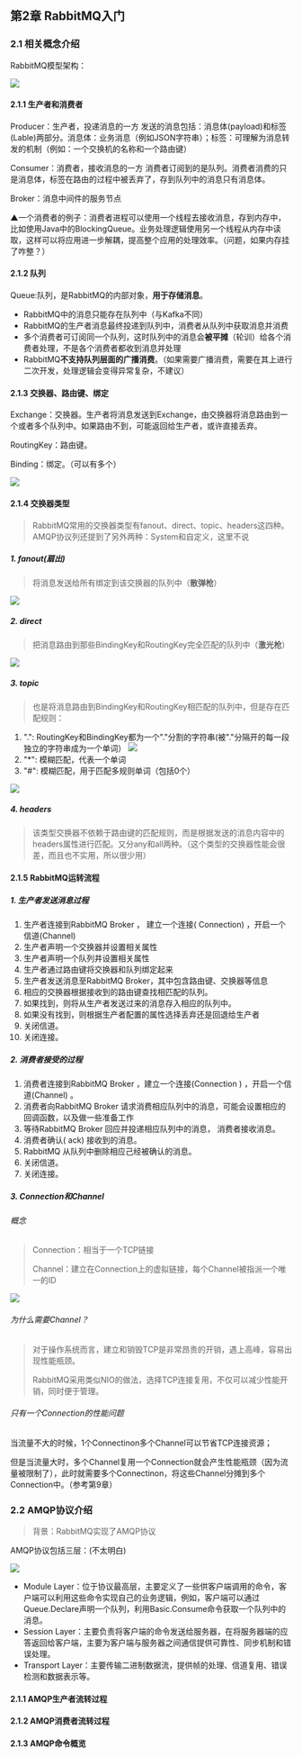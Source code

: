 ## 第2章 RabbitMQ入门

### 2.1 相关概念介绍

RabbitMQ模型架构：

![](https://ws1.sinaimg.cn/large/8747d788gy1fxcpoojs6hj21b60m4ti4.jpg)

#### 2.1.1 生产者和消费者

Producer：生产者，投递消息的一方
发送的消息包括：消息体(payload)和标签(Lable)两部分。消息体：业务消息（例如JSON字符串）；标签：可理解为消息转发的机制（例如：一个交换机的名称和一个路由键）

Consumer：消费者，接收消息的一方
消费者订阅到的是队列。消费者消费的只是消息体，标签在路由的过程中被丢弃了，存到队列中的消息只有消息体。

Broker：消息中间件的服务节点

▲一个消费者的例子：消费者进程可以使用一个线程去接收消息，存到内存中，比如使用Java中的BlockingQueue。业务处理逻辑使用另一个线程从内存中读取，这样可以将应用进一步解耦，提高整个应用的处理效率。（问题，如果内存挂了咋整？）

#### 2.1.2 队列

Queue:队列，是RabbitMQ的内部对象，**用于存储消息**。

* RabbitMQ中的消息只能存在队列中（与Kafka不同）
* RabbitMQ的生产者消息最终投递到队列中，消费者从队列中获取消息并消费
* 多个消费者可订阅同一个队列，这时队列中的消息会**被平摊**（轮训）给各个消费者处理，不是各个消费者都收到消息并处理
* RabbitMQ**不支持队列层面的广播消费**。（如果需要广播消费，需要在其上进行二次开发，处理逻辑会变得异常复杂，不建议）

#### 2.1.3 交换器、路由键、绑定

Exchange：交换器。生产者将消息发送到Exchange，由交换器将消息路由到一个或者多个队列中。如果路由不到，可能返回给生产者，或许直接丢弃。

RoutingKey：路由键。

Binding：绑定。（可以有多个）

![](https://ws1.sinaimg.cn/large/8747d788gy1fx96ii46bkj21ox0xx19e.jpg)

#### 2.1.4 交换器类型 

> RabbitMQ常用的交换器类型有fanout、direct、topic、headers这四种。AMQP协议列还提到了另外两种：System和自定义，这里不说

##### 1. fanout(扇出)

> 将消息发送给所有绑定到该交换器的队列中（**散弹枪**）

![](https://ws1.sinaimg.cn/large/8747d788gy1fxcou3wk91j218g0mojuk.jpg)

##### 2. direct

>  把消息路由到那些BindingKey和RoutingKey完全匹配的队列中（**激光枪**）

![](https://ws1.sinaimg.cn/large/8747d788gy1fxcpqv85vhj20y70crwh0.jpg)

##### 3. topic

> 也是将消息路由到BindingKey和RoutingKey相匹配的队列中，但是存在匹配规则：

1. ".": RoutingKey和BindingKey都为一个"."分割的字符串(被"."分隔开的每一段独立的字符串成为一个单词）
   ![](https://ws1.sinaimg.cn/large/8747d788gy1fxcpkjk611j20i1082q2z.jpg)
2. "*": 模糊匹配，代表一个单词
3. "#": 模糊匹配，用于匹配多规则单词（包括0个）

![](https://ws1.sinaimg.cn/large/8747d788gy1fxcpulo12fj20yh0bp0uy.jpg)

##### 4. headers

> 该类型交换器不依赖于路由键的匹配规则，而是根据发送的消息内容中的headers属性进行匹配。又分any和all两种。（这个类型的交换器性能会很差，而且也不实用，所以很少用）

#### 2.1.5 RabbitMQ运转流程

##### 1. 生产者发送消息过程

1. 生产者连接到RabbitMQ Broker ， 建立一个连接( Connection) ，开启一个信道(Channel) 
2. 生产者声明一个交换器并设置相关属性
3. 生产者声明一个队列井设置相关属性
4. 生产者通过路由键将交换器和队列绑定起来
5. 生产者发送消息至RabbitMQ Broker，其中包含路由键、交换器等信息
6. 相应的交换器根据接收到的路由键查找相匹配的队列。
7. 如果找到，则将从生产者发送过来的消息存入相应的队列中。
8. 如果没有找到，则根据生产者配置的属性选择丢弃还是回退给生产者
9. 关闭信道。
10. 关闭连接。

##### 2. 消费者接受的过程

1. 消费者连接到RabbitMQ Broker ，建立一个连接(Connection ) ，开启一个信道(Channel) 。
2. 消费者向RabbitMQ Broker 请求消费相应队列中的消息，可能会设置相应的回调函数，以及做一些准备工作
3. 等待RabbitMQ Broker 回应并投递相应队列中的消息， 消费者接收消息。
4. 消费者确认( ack) 接收到的消息。
5. RabbitMQ 从队列中删除相应己经被确认的消息。
6. 关闭信道。
7. 关闭连接。

##### 3. Connection和Channel

###### 概念

> Connection：相当于一个TCP链接
>
> Channel：建立在Connection上的虚拟链接，每个Channel被指派一个唯一的ID

![](https://ws1.sinaimg.cn/large/8747d788gy1fxhbjs7cawj21ak0rqwqi.jpg)

###### 为什么需要Channel？

> 对于操作系统而言，建立和销毁TCP是非常昂贵的开销，遇上高峰，容易出现性能瓶颈。
>
> RabbitMQ采用类似NIO的做法，选择TCP连接复用，不仅可以减少性能开销，同时便于管理。

###### 只有一个Connection的性能问题

当流量不大的时候，1个Connectinon多个Channel可以节省TCP连接资源；

但是当流量大时，多个Channel复用一个Connection就会产生性能瓶颈（因为流量被限制了），此时就需要多个Connectinon，将这些Channel分摊到多个Connection中。（参考第9章）

### 2.2 AMQP协议介绍

> 背景：RabbitMQ实现了AMQP协议

AMQP协议包括三层：(不太明白)

![](https://ws1.sinaimg.cn/large/8747d788gy1fxqirby7lrj21kw0xok8w.jpg)

* Module Layer：位于协议最高层，主要定义了一些供客户端调用的命令，客户端可以利用这些命令实现自己的业务逻辑，例如，客户端可以通过Queue.Declare声明一个队列，利用Basic.Consume命令获取一个队列中的消息。
* Session Layer：主要负责将客户端的命令发送给服务器，在将服务器端的应答返回给客户端，主要为客户端与服务器之间通信提供可靠性、同步机制和错误处理。
* Transport Layer：主要传输二进制数据流，提供帧的处理、信道复用、错误检测和数据表示等。

#### 2.1.1 AMQP生产者流转过程

#### 2.1.2 AMQP消费者流转过程

#### 2.1.3 AMQP命令概览